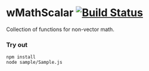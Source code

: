 
# wMathScalar [![Build Status](https://travis-ci.org/Wandalen/wMathScalar.svg?branch=master)](https://travis-ci.org/Wandalen/wMathScalar)

Collection of functions for non-vector math.

### Try out
```
npm install
node sample/Sample.js
```



























































